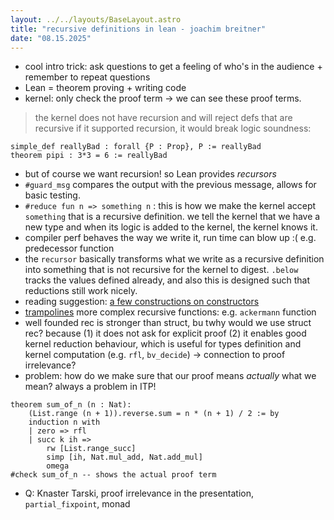 ```yaml
---
layout: ../../layouts/BaseLayout.astro
title: "recursive definitions in lean - joachim breitner"
date: "08.15.2025"
---
```


- cool intro trick: ask questions to get a feeling of who's in the audience + remember to repeat questions
- Lean = theorem proving + writing code 
- kernel: only check the proof term -> we can see these proof terms.
> the kernel does not have recursion and will reject defs that are recursive
if it supported recursion, it would break logic soundness: 
```lean
simple_def reallyBad : forall {P : Prop}, P := reallyBad
theorem pipi : 3*3 = 6 := reallyBad
```
- but of course we want recursion! so Lean provides *recursors*
- `#guard_msg` compares the output with the previous message, allows for basic testing. 
- `#reduce fun n => something n` : this is how we make the kernel accept `something` that is a recursive definition. 
we tell the kernel that we have a new type and when its logic is added to the kernel, the kernel knows it. 
- compiler perf behaves the way we write it, run time can blow up :( e.g. predecessor function 
- the `recursor` basically transforms what we write as a recursive definition into something that is 
not recursive for the kernel to digest. `.below` tracks the values defined already, and also this 
is designed such that reductions still work nicely. 
- reading suggestion: [a few constructions on constructors](https://research-portal.st-andrews.ac.uk/en/publications/a-few-constructions-on-constructors)
- [trampolines](https://hackernoon.com/on-recursion-and-trampolining-uxf3tvx)
more complex recursive functions: e.g. `ackermann` function
- well founded rec is stronger than struct, bu twhy would we use struct rec? because 
(1) it does not ask for explicit proof
(2) it enables good kernel reduction behaviour, which is useful for types definition and kernel computation (e.g. `rfl`, `bv_decide`)
-> connection to proof irrelevance?
- problem: how do we make sure that our proof means *actually* what we mean? always a problem in ITP!
```lean 
theorem sum_of_n (n : Nat):
    (List.range (n + 1)).reverse.sum = n * (n + 1) / 2 := by 
    induction n with
    | zero => rfl 
    | succ k ih => 
        rw [List.range_succ]
        simp [ih, Nat.mul_add, Nat.add_mul]
        omega 
#check sum_of_n -- shows the actual proof term
```

- Q: Knaster Tarski, proof irrelevance in the presentation, `partial_fixpoint`, monad